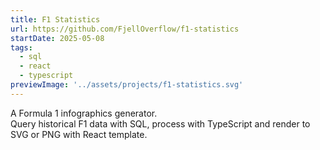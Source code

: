 ```yaml
---
title: F1 Statistics
url: https://github.com/FjellOverflow/f1-statistics
startDate: 2025-05-08
tags:
  - sql
  - react
  - typescript
previewImage: '../assets/projects/f1-statistics.svg'
---
```


A Formula 1 infographics generator.\
Query historical F1 data with SQL, process with TypeScript and render to SVG or PNG with React template.
